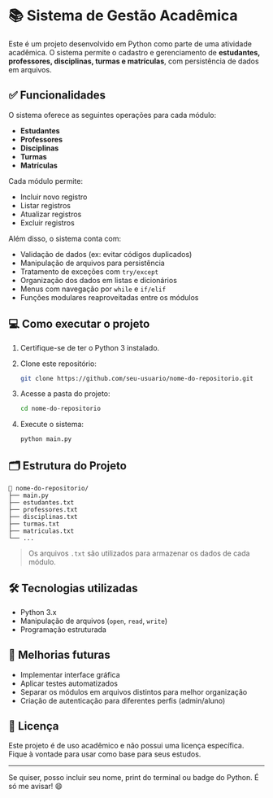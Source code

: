 # 📚 Sistema de Gestão Acadêmica

Este é um projeto desenvolvido em Python como parte de uma atividade acadêmica. O sistema permite o cadastro e gerenciamento de **estudantes, professores, disciplinas, turmas e matrículas**, com persistência de dados em arquivos.

## ✅ Funcionalidades

O sistema oferece as seguintes operações para cada módulo:

* **Estudantes**
* **Professores**
* **Disciplinas**
* **Turmas**
* **Matrículas**

Cada módulo permite:

* Incluir novo registro
* Listar registros
* Atualizar registros
* Excluir registros

Além disso, o sistema conta com:

* Validação de dados (ex: evitar códigos duplicados)
* Manipulação de arquivos para persistência
* Tratamento de exceções com `try/except`
* Organização dos dados em listas e dicionários
* Menus com navegação por `while` e `if/elif`
* Funções modulares reaproveitadas entre os módulos

## 💻 Como executar o projeto

1. Certifique-se de ter o Python 3 instalado.
2. Clone este repositório:

   ```bash
   git clone https://github.com/seu-usuario/nome-do-repositorio.git
   ```
3. Acesse a pasta do projeto:

   ```bash
   cd nome-do-repositorio
   ```
4. Execute o sistema:

   ```bash
   python main.py
   ```

## 🗂 Estrutura do Projeto

```
📁 nome-do-repositorio/
├── main.py
├── estudantes.txt
├── professores.txt
├── disciplinas.txt
├── turmas.txt
├── matriculas.txt
└── ...
```

> Os arquivos `.txt` são utilizados para armazenar os dados de cada módulo.

## 🛠 Tecnologias utilizadas

* Python 3.x
* Manipulação de arquivos (`open`, `read`, `write`)
* Programação estruturada

## 📌 Melhorias futuras

* Implementar interface gráfica
* Aplicar testes automatizados
* Separar os módulos em arquivos distintos para melhor organização
* Criação de autenticação para diferentes perfis (admin/aluno)

## 📄 Licença

Este projeto é de uso acadêmico e não possui uma licença específica. Fique à vontade para usar como base para seus estudos.

---

Se quiser, posso incluir seu nome, print do terminal ou badge do Python. É só me avisar! 😄
